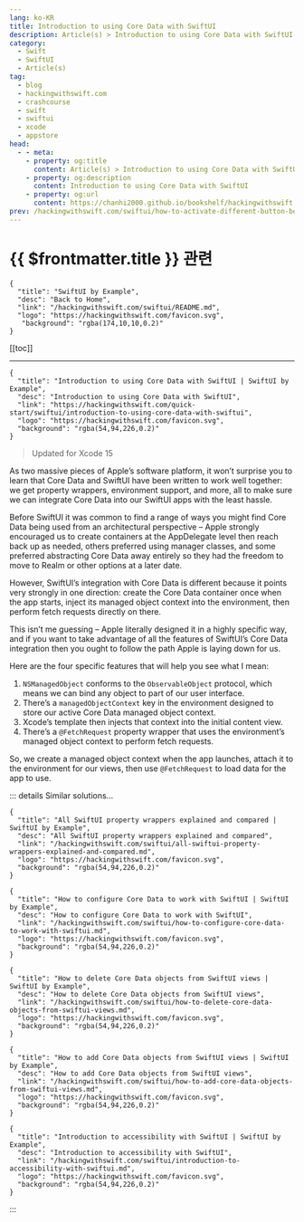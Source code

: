 ```yaml
---
lang: ko-KR
title: Introduction to using Core Data with SwiftUI
description: Article(s) > Introduction to using Core Data with SwiftUI
category:
  - Swift
  - SwiftUI
  - Article(s)
tag: 
  - blog
  - hackingwithswift.com
  - crashcourse
  - swift
  - swiftui
  - xcode
  - appstore
head:
  - - meta:
    - property: og:title
      content: Article(s) > Introduction to using Core Data with SwiftUI
    - property: og:description
      content: Introduction to using Core Data with SwiftUI
    - property: og:url
      content: https://chanhi2000.github.io/bookshelf/hackingwithswift.com/swiftui/introduction-to-using-core-data-with-swiftui.html
prev: /hackingwithswift.com/swiftui/how-to-activate-different-button-behaviors-when-a-modifier-key-is-pressed.md
---
```


# {{ $frontmatter.title }} 관련

```component VPCard
{
  "title": "SwiftUI by Example",
  "desc": "Back to Home",
  "link": "/hackingwithswift.com/swiftui/README.md",
  "logo": "https://hackingwithswift.com/favicon.svg",
   "background": "rgba(174,10,10,0.2)"
}
```

[[toc]]

---

```component VPCard
{
  "title": "Introduction to using Core Data with SwiftUI | SwiftUI by Example",
  "desc": "Introduction to using Core Data with SwiftUI",
  "link": "https://hackingwithswift.com/quick-start/swiftui/introduction-to-using-core-data-with-swiftui",
  "logo": "https://hackingwithswift.com/favicon.svg",
  "background": "rgba(54,94,226,0.2)"
}
```

> Updated for Xcode 15

As two massive pieces of Apple’s software platform, it won’t surprise you to learn that Core Data and SwiftUI have been written to work well together: we get property wrappers, environment support, and more, all to make sure we can integrate Core Data into our SwiftUI apps with the least hassle.

Before SwiftUI it was common to find a range of ways you might find Core Data being used from an architectural perspective – Apple strongly encouraged us to create containers at the AppDelegate level then reach back up as needed, others preferred using manager classes, and some preferred abstracting Core Data away entirely so they had the freedom to move to Realm or other options at a later date.

However, SwiftUI’s integration with Core Data is different because it points very strongly in one direction: create the Core Data container once when the app starts, inject its managed object context into the environment, then perform fetch requests directly on there.

This isn’t me guessing – Apple literally designed it in a highly specific way, and if you want to take advantage of all the features of SwiftUI’s Core Data integration then you ought to follow the path Apple is laying down for us.

Here are the four specific features that will help you see what I mean:

1. `NSManagedObject` conforms to the `ObservableObject` protocol, which means we can bind any object to part of our user interface.
2. There’s a `managedObjectContext` key in the environment designed to store our active Core Data managed object context.
3. Xcode’s template then injects that context into the initial content view.
4. There’s a `@FetchRequest` property wrapper that uses the environment’s managed object context to perform fetch requests.

So, we create a managed object context when the app launches, attach it to the environment for our views, then use `@FetchRequest` to load data for the app to use.

::: details Similar solutions…

```component VPCard
{
  "title": "All SwiftUI property wrappers explained and compared | SwiftUI by Example",
  "desc": "All SwiftUI property wrappers explained and compared",
  "link": "/hackingwithswift.com/swiftui/all-swiftui-property-wrappers-explained-and-compared.md",
  "logo": "https://hackingwithswift.com/favicon.svg",
  "background": "rgba(54,94,226,0.2)"
}
```

```component VPCard
{
  "title": "How to configure Core Data to work with SwiftUI | SwiftUI by Example",
  "desc": "How to configure Core Data to work with SwiftUI",
  "link": "/hackingwithswift.com/swiftui/how-to-configure-core-data-to-work-with-swiftui.md",
  "logo": "https://hackingwithswift.com/favicon.svg",
  "background": "rgba(54,94,226,0.2)"
}
```

```component VPCard
{
  "title": "How to delete Core Data objects from SwiftUI views | SwiftUI by Example",
  "desc": "How to delete Core Data objects from SwiftUI views",
  "link": "/hackingwithswift.com/swiftui/how-to-delete-core-data-objects-from-swiftui-views.md",
  "logo": "https://hackingwithswift.com/favicon.svg",
  "background": "rgba(54,94,226,0.2)"
}
```

```component VPCard
{
  "title": "How to add Core Data objects from SwiftUI views | SwiftUI by Example",
  "desc": "How to add Core Data objects from SwiftUI views",
  "link": "/hackingwithswift.com/swiftui/how-to-add-core-data-objects-from-swiftui-views.md",
  "logo": "https://hackingwithswift.com/favicon.svg",
  "background": "rgba(54,94,226,0.2)"
}
```

```component VPCard
{ 
  "title": "Introduction to accessibility with SwiftUI | SwiftUI by Example",
  "desc": "Introduction to accessibility with SwiftUI",
  "link": "/hackingwithswift.com/swiftui/introduction-to-accessibility-with-swiftui.md",
  "logo": "https://hackingwithswift.com/favicon.svg",
  "background": "rgba(54,94,226,0.2)"
}
```

:::

